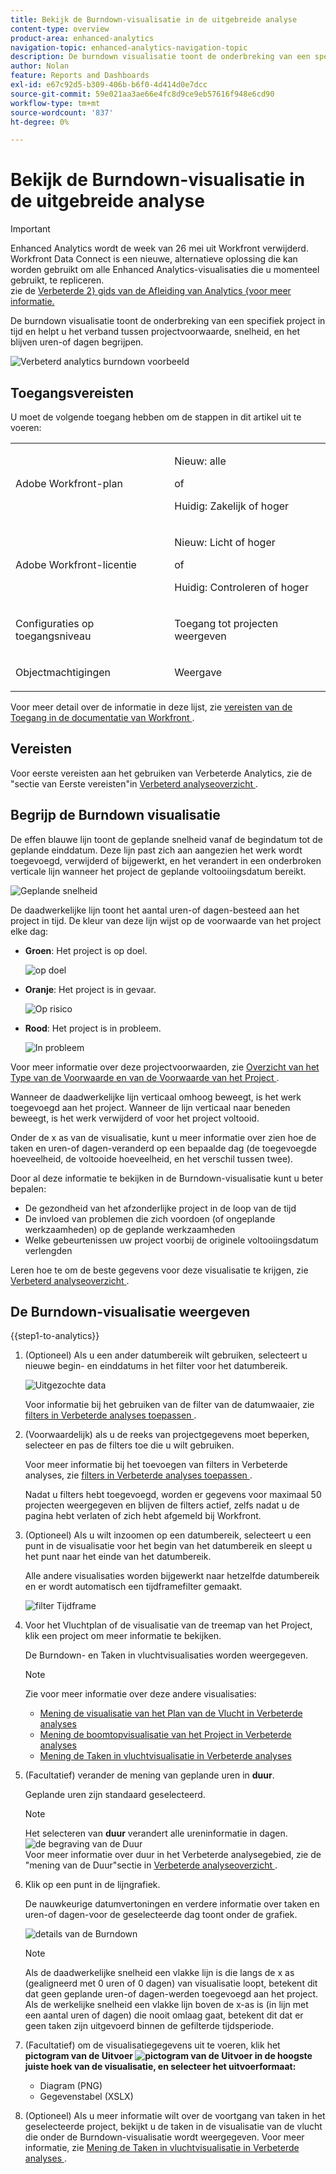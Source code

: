 ```yaml
---
title: Bekijk de Burndown-visualisatie in de uitgebreide analyse
content-type: overview
product-area: enhanced-analytics
navigation-topic: enhanced-analytics-navigation-topic
description: De burndown visualisatie toont de onderbreking van een specifiek project in tijd en helpt u het verband tussen projectvoorwaarde, snelheid, en het blijven uren-of dagen begrijpen.
author: Nolan
feature: Reports and Dashboards
exl-id: e67c92d5-b309-406b-b6f0-4d414d0e7dcc
source-git-commit: 59e021aa3ae66e4fc8d9ce9eb57616f948e6cd90
workflow-type: tm+mt
source-wordcount: '837'
ht-degree: 0%

---
```


# Bekijk de Burndown-visualisatie in de uitgebreide analyse

>[!IMPORTANT]
>
>Enhanced Analytics wordt de week van 26 mei uit Workfront verwijderd. Workfront Data Connect is een nieuwe, alternatieve oplossing die kan worden gebruikt om alle Enhanced Analytics-visualisaties die u momenteel gebruikt, te repliceren. <br> zie de [ Verbeterde 2} gids van de Afleiding van Analytics {voor meer informatie.](/help/quicksilver/product-announcements/announcements/enhanced-analytics-deprecation.md)


<!-- Audited: 12/2023 -->

De burndown visualisatie toont de onderbreking van een specifiek project in tijd en helpt u het verband tussen projectvoorwaarde, snelheid, en het blijven uren-of dagen begrijpen.

![ Verbeterd analytics burndown voorbeeld ](assets/burndown120623.png)

## Toegangsvereisten

U moet de volgende toegang hebben om de stappen in dit artikel uit te voeren:

<table style="table-layout:auto"> 
 <col> 
 <col> 
 <tbody> 
  <tr> 
   <td role="rowheader">Adobe Workfront-plan</td> 
   <td>
      <p>Nieuw: alle</p>
      <p>of</p>
      <p>Huidig: Zakelijk of hoger</p></td>
  </tr> 
  <tr> 
   <td role="rowheader">Adobe Workfront-licentie</td> 
   <td>
      <p>Nieuw: Licht of hoger</p>
      <p>of</p>
      <p>Huidig: Controleren of hoger</p>
   </td> 
  </tr> 
  <tr> 
   <td role="rowheader">Configuraties op toegangsniveau</td> 
   <td> <p>Toegang tot projecten weergeven</p> </td> 
  </tr> 
  <tr> 
   <td role="rowheader">Objectmachtigingen</td> 
   <td> <p>Weergave</p> </td>
  </tr> 
 </tbody> 
</table>

Voor meer detail over de informatie in deze lijst, zie [ vereisten van de Toegang in de documentatie van Workfront ](/help/quicksilver/administration-and-setup/add-users/access-levels-and-object-permissions/access-level-requirements-in-documentation.md).

## Vereisten

Voor eerste vereisten aan het gebruiken van Verbeterde Analytics, zie de &quot;sectie van Eerste vereisten&quot;in [ Verbeterd analyseoverzicht ](../enhanced-analytics/enhanced-analytics-overview.md).

## Begrijp de Burndown visualisatie

De effen blauwe lijn toont de geplande snelheid vanaf de begindatum tot de geplande einddatum. Deze lijn past zich aan aangezien het werk wordt toegevoegd, verwijderd of bijgewerkt, en het verandert in een onderbroken verticale lijn wanneer het project de geplande voltooiingsdatum bereikt.

![ Geplande snelheid ](assets/burndown-planned-line.png)

De daadwerkelijke lijn toont het aantal uren-of dagen-besteed aan het project in tijd. De kleur van deze lijn wijst op de voorwaarde van het project elke dag:

* **Groen**: Het project is op doel.

  ![ op doel ](assets/burndown-green.png)

* **Oranje**: Het project is in gevaar.

  ![ Op risico ](assets/burndown-orange.png)

* **Rood**: Het project is in probleem.

  ![ In probleem ](assets/burndown-red.png)

Voor meer informatie over deze projectvoorwaarden, zie [ Overzicht van het Type van de Voorwaarde en van de Voorwaarde van het Project ](../manage-work/projects/manage-projects/project-condition-and-condition-type.md).

Wanneer de daadwerkelijke lijn verticaal omhoog beweegt, is het werk toegevoegd aan het project. Wanneer de lijn verticaal naar beneden beweegt, is het werk verwijderd of voor het project voltooid.

Onder de x as van de visualisatie, kunt u meer informatie over zien hoe de taken en uren-of dagen-veranderd op een bepaalde dag (de toegevoegde hoeveelheid, de voltooide hoeveelheid, en het verschil tussen twee).

Door al deze informatie te bekijken in de Burndown-visualisatie kunt u beter bepalen:

* De gezondheid van het afzonderlijke project in de loop van de tijd
* De invloed van problemen die zich voordoen (of ongeplande werkzaamheden) op de geplande werkzaamheden
* Welke gebeurtenissen uw project voorbij de originele voltooiingsdatum verlengden

Leren hoe te om de beste gegevens voor deze visualisatie te krijgen, zie [ Verbeterd analyseoverzicht ](../enhanced-analytics/enhanced-analytics-overview.md).

## De Burndown-visualisatie weergeven

{{step1-to-analytics}}

1. (Optioneel) Als u een ander datumbereik wilt gebruiken, selecteert u nieuwe begin- en einddatums in het filter voor het datumbereik.

   ![ Uitgezochte data ](assets/filters-select-date-range-350x344.png)

   Voor informatie bij het gebruiken van de filter van de datumwaaier, zie [ filters in Verbeterde analyses toepassen ](../enhanced-analytics/use-enhanced-analytics-filters.md).

1. (Voorwaardelijk) als u de reeks van projectgegevens moet beperken, selecteer en pas de filters toe die u wilt gebruiken.

   Voor meer informatie bij het toevoegen van filters in Verbeterde analyses, zie [ filters in Verbeterde analyses toepassen ](../enhanced-analytics/use-enhanced-analytics-filters.md).

   Nadat u filters hebt toegevoegd, worden er gegevens voor maximaal 50 projecten weergegeven en blijven de filters actief, zelfs nadat u de pagina hebt verlaten of zich hebt afgemeld bij Workfront.

1. (Optioneel) Als u wilt inzoomen op een datumbereik, selecteert u een punt in de visualisatie voor het begin van het datumbereik en sleept u het punt naar het einde van het datumbereik.

   Alle andere visualisaties worden bijgewerkt naar hetzelfde datumbereik en er wordt automatisch een tijdframefilter gemaakt.

   ![ filter Tijdframe ](assets/timeframe-filter-350x220.png)

1. Voor het Vluchtplan of de visualisatie van de treemap van het Project, klik een project om meer informatie te bekijken.

   De Burndown- en Taken in vluchtvisualisaties worden weergegeven.

   >[!NOTE]
   >
   >Zie voor meer informatie over deze andere visualisaties:
   >
   >   * [ Mening de visualisatie van het Plan van de Vlucht in Verbeterde analyses ](../enhanced-analytics/flight-plan-overview.md)
   >   * [ Mening de boomtopvisualisatie van het Project in Verbeterde analyses ](../enhanced-analytics/project-treemap-overview.md)
   >   * [ Mening de Taken in vluchtvisualisatie in Verbeterde analyses ](../enhanced-analytics/tasks-in-flight-overview.md)
   >

1. (Facultatief) verander de mening van geplande uren in **duur**.

   Geplande uren zijn standaard geselecteerd.

   >[!NOTE]
   >
   >Het selecteren van **duur** verandert alle ureninformatie in dagen.\
   >![ de begraving van de Duur ](assets/duration-burndown-350x112.png)\
   >Voor meer informatie over duur in het Verbeterde analysegebied, zie de &quot;mening van de Duur&quot;sectie in [ Verbeterde analyseoverzicht ](../enhanced-analytics/enhanced-analytics-overview.md#duration-view).

1. Klik op een punt in de lijngrafiek.

   De nauwkeurige datumvertoningen en verdere informatie over taken en uren-of dagen-voor de geselecteerde dag toont onder de grafiek.

   ![ details van de Burndown ](assets/burndown-task-and-hour-changes-350x121.png)

   >[!NOTE]
   >
   >Als de daadwerkelijke snelheid een vlakke lijn is die langs de x as (gealigneerd met 0 uren of 0 dagen) van visualisatie loopt, betekent dit dat geen geplande uren-of dagen-werden toegevoegd aan het project.\
   >Als de werkelijke snelheid een vlakke lijn boven de x-as is (in lijn met een aantal uren of dagen) die nooit omlaag gaat, betekent dit dat er geen taken zijn uitgevoerd binnen de gefilterde tijdsperiode.

1. (Facultatief) om de visualisatiegegevens uit te voeren, klik het **pictogram van de Uitvoer ![ pictogram van de Uitvoer ](assets/export.png) in de hoogste juiste hoek van de visualisatie, en selecteer het uitvoerformaat:**

   * Diagram (PNG)
   * Gegevenstabel (XSLX)

1. (Optioneel) Als u meer informatie wilt over de voortgang van taken in het geselecteerde project, bekijkt u de taken in de visualisatie van de vlucht die onder de Burndown-visualisatie wordt weergegeven. Voor meer informatie, zie [ Mening de Taken in vluchtvisualisatie in Verbeterde analyses ](/help/quicksilver/enhanced-analytics/tasks-in-flight-overview.md).
